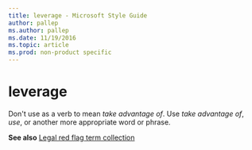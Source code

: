 ```yaml
---
title: leverage - Microsoft Style Guide
author: pallep
ms.author: pallep
ms.date: 11/19/2016
ms.topic: article
ms.prod: non-product specific
---
```


# leverage

Don't use as a verb to mean *take advantage of*. Use *take advantage of*, *use*, or another more appropriate word or phrase.

**See also** [Legal red flag term collection](/style-guide/a-z-word-list-term-collections/term-collections/legal-red-flag-terms)
